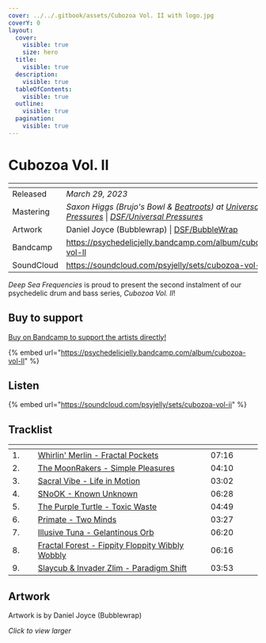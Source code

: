 ```yaml
---
cover: ../../.gitbook/assets/Cubozoa Vol. II with logo.jpg
coverY: 0
layout:
  cover:
    visible: true
    size: hero
  title:
    visible: true
  description:
    visible: true
  tableOfContents:
    visible: true
  outline:
    visible: true
  pagination:
    visible: true
---
```


# Cubozoa Vol. II

<table data-header-hidden><thead><tr><th width="144"></th><th></th></tr></thead><tbody><tr><td>Released</td><td><em>March 29, 2023</em></td></tr><tr><td>Mastering</td><td><em>Saxon Higgs (Brujo's Bowl &#x26;</em> <a href="../../artists/music/beatroots.md"><em>Beatroots</em></a><em>) at</em> <a href="https://www.facebook.com/universalpressures"><em>Universal Pressures</em></a> | <a href="../../artists/mastering/universal-pressures.md"><em>DSF/Universal Pressures</em></a> </td></tr><tr><td>Artwork</td><td>Daniel Joyce (Bubblewrap) | <a href="../../artists/graphic/bubblewrap-daniel-joyce.md">DSF/BubbleWrap</a> </td></tr><tr><td>Bandcamp</td><td><a href="https://psychedelicjelly.bandcamp.com/album/cubozoa-vol-ll">https://psychedelicjelly.bandcamp.com/album/cubozoa-vol-ll</a> </td></tr><tr><td>SoundCloud</td><td><a href="https://soundcloud.com/psyjelly/sets/cubozoa-vol-ii">https://soundcloud.com/psyjelly/sets/cubozoa-vol-ii</a> </td></tr></tbody></table>

_Deep Sea Frequencies_ is proud to present the second instalment of our psychedelic drum and bass series, _Cubozoa Vol. II_!

## Buy to support

[Buy on Bandcamp to support the artists directly!](https://psychedelicjelly.bandcamp.com/album/cubozoa-vol-ll)&#x20;

{% embed url="https://psychedelicjelly.bandcamp.com/album/cubozoa-vol-ll" %}

## Listen

{% embed url="https://soundcloud.com/psyjelly/sets/cubozoa-vol-ii" %}

## Tracklist

<table data-header-hidden><thead><tr><th width="40"></th><th width="380"></th><th width="95"></th></tr></thead><tbody><tr><td>1.</td><td><a href="https://psychedelicjelly.bandcamp.com/track/fractal-pockets">Whirlin' Merlin - Fractal Pockets</a></td><td>07:16</td></tr><tr><td>2.</td><td><a href="https://psychedelicjelly.bandcamp.com/track/simple-pleasures">The MoonRakers - Simple Pleasures</a> </td><td>04:10</td></tr><tr><td>3.</td><td><a href="https://psychedelicjelly.bandcamp.com/track/life-in-motion">Sacral Vibe - Life in Motion</a> </td><td>03:02</td></tr><tr><td>4.</td><td><a href="https://psychedelicjelly.bandcamp.com/track/known-unknown">SNoOK - Known Unknown</a> </td><td>06:28</td></tr><tr><td>5.</td><td><a href="https://psychedelicjelly.bandcamp.com/track/toxic-waste">The Purple Turtle - Toxic Waste</a> </td><td>04:49</td></tr><tr><td>6.</td><td><a href="https://psychedelicjelly.bandcamp.com/track/two-minds">Primate - Two Minds</a> </td><td>03:27</td></tr><tr><td>7.</td><td><a href="https://psychedelicjelly.bandcamp.com/track/gelantinous-orb">Illusive Tuna - Gelantinous Orb</a> </td><td>06:20</td></tr><tr><td>8.</td><td><a href="https://psychedelicjelly.bandcamp.com/track/fippity-floppity-wibbly-wobbly">Fractal Forest - Fippity Floppity Wibbly Wobbly</a> </td><td>06:16</td></tr><tr><td>9.</td><td><a href="https://psychedelicjelly.bandcamp.com/track/paradigm-shift">Slaycub &#x26; Invader Zlim - Paradigm Shift</a> </td><td>03:53</td></tr></tbody></table>

## Artwork

Artwork is by Daniel Joyce (Bubblewrap)

_Click to view larger_

<figure><img src="../../.gitbook/assets/Cubozoa Vol. II with logo.jpg" alt=""><figcaption></figcaption></figure>
